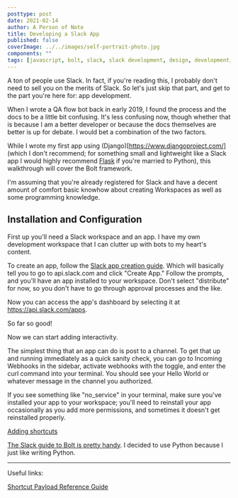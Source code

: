 ```yaml
---
posttype: post
date: 2021-02-14
author: A Person of Note
title: Developing a Slack App
published: false
coverImage: ../../images/self-portrait-photo.jpg
components: ""
tags: [javascript, bolt, slack, slack development, design, development, node.js]
---
```


A ton of people use Slack. In fact, if you're reading this, I probably don't need to sell you on the merits of Slack. So let's just skip that part, and get to the part you're here for: app development.

When I wrote a QA flow bot back in early 2019, I found the process and the docs to be a little bit confusing. It's less confusing now, though whether that is because I am a better developer or because the docs themselves are better is up for debate. I would bet a combination of the two factors.

While I wrote my first app using (Django)[https://www.djangoproject.com/] (which I don't recommend; for something small and lightweight like a Slack app I would highly recommend [Flask](https://flask.palletsprojects.com/en/1.1.x/) if you're married to Python), this walkthrough will cover the Bolt framework.

I'm assuming that you're already registered for Slack and have a decent amount of comfort basic knowhow about creating Workspaces as well as some programming knowledge.

## Installation and Configuration
First up you'll need a Slack workspace and an app. I have my own development workspace that I can clutter up with bots to my heart's content.

To create an app, follow the [Slack app creation guide](https://api.slack.com/start/overview#creating). Which will basically tell you to go to api.slack.com and click "Create App." Follow the prompts, and you'll have an app installed to your workspace. Don't select "distribute" for now, so you don't have to go through approval processes and the like.

Now you can access the app's dashboard by selecting it at https://api.slack.com/apps.

So far so good!

Now we can start adding interactivity.

The simplest thing that an app can do is post to a channel. To get that up and running immediately as a quick sanity check, you can go to Incoming Webhooks in the sidebar, activate webhooks with the toggle, and enter the curl command into your terminal. You should see your Hello World or whatever message in the channel you authorized.

If you see something like "no_service" in your terminal, make sure you've installed your app to your workspace; you'll need to reinstall your app occasionally as you add more permissions, and sometimes it doesn't get reinstalled properly.

[Adding shortcuts](https://api.slack.com/interactivity/shortcuts/using)

[The Slack guide to Bolt is pretty handy](https://api.slack.com/start/building/bolt-python#start). I decided to use Python because I just like writing Python.


--------
Useful links:

[Shortcut Payload Reference Guide ](https://api.slack.com/reference/interaction-payloads/shortcuts)